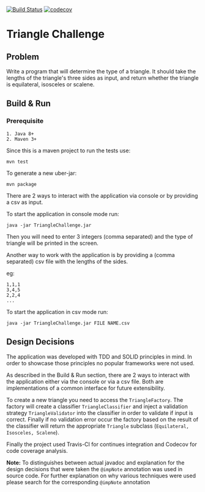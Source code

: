 [![Build Status](https://travis-ci.org/nicolasmanic/TriangleChallenge.svg?branch=master)](https://travis-ci.org/nicolasmanic/TriangleChallenge)
[![codecov](https://codecov.io/gh/nicolasmanic/TriangleChallenge/branch/master/graph/badge.svg)](https://codecov.io/gh/nicolasmanic/TriangleChallenge)

# Triangle Challenge

## Problem
Write a program that will determine the type of a triangle.
It should take the lengths of the triangle's three sides as input, and
return whether the triangle is equilateral, isosceles or scalene.

## Build & Run

### Prerequisite
```
1. Java 8+
2. Maven 3+
```

Since this is a maven project to run the tests use:
```
mvn test
```

To generate a new uber-jar:
```
mvn package
```

There are 2 ways to interact with the application via console or by providing
a csv as input.

To start the application in console mode run:
```
java -jar TriangleChallenge.jar
```

Then you will need to enter 3 integers (comma separated) and the type of
triangle will be printed in the screen.

Another way to work with the application is by providing a (comma separated)
csv file with the lengths of the sides.

eg:
```
1,1,1
3,4,5
2,2,4
...
```

To start the application in csv mode run:
```
java -jar TriangleChallenge.jar FILE NAME.csv
```

## Design Decisions

The application was developed with TDD and SOLID principles in mind. In order
to showcase those principles no popular frameworks were not used.

As described in the Build & Run section, there are 2 ways to interact with the application
either via the console or via a csv file. Both are implementations of a common interface
for future extensibility.

To create a new triangle you need to access the ```TriangleFactory```.
The factory will create a classifier ```TriangleClassifier``` and inject a validation
strategy ```TriangleValidator``` into the classifier in order to validate
if input is correct. Finally if no validation error occur the factory based
on the result of the classifier will return the appropriate ```Triangle```
subclass (```Equilateral, Isosceles, Scalene```).

Finally the project used Travis-CI for continues integration and Codecov for
code coverage analysis.


**Note:** To distinguishes between actual javadoc and explanation for the
design decisions that were taken the ```@impNote``` annotation was
used in source code. For further explanation on why various techniques were
used please search for the corresponding ```@impNote``` annotation